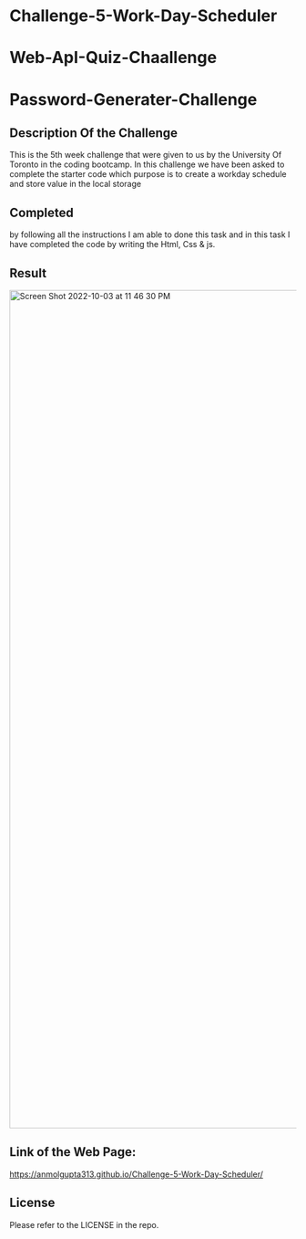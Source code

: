 # Challenge-5-Work-Day-Scheduler

# Web-ApI-Quiz-Chaallenge

# Password-Generater-Challenge

## Description Of the Challenge

This is the 5th week challenge that were given to us by the University Of Toronto in the coding bootcamp.
In this challenge we have been asked to complete the starter code which purpose is to create a workday schedule and store value in the local storage 

## Completed
by following all the instructions I am able to done this task and in this task I have completed the code by writing the Html, Css & js.

## Result

<img width="1470" alt="Screen Shot 2022-10-03 at 11 46 30 PM" src="https://user-images.githubusercontent.com/111723339/193730283-8f828638-97c1-4760-abca-68ec83dad261.png">




## Link of the Web Page: 
https://anmolgupta313.github.io/Challenge-5-Work-Day-Scheduler/

## License

Please refer to the LICENSE in the repo.